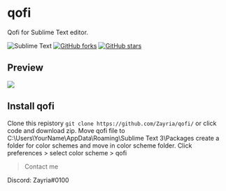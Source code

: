 # qofi
Qofi for Sublime Text editor.

![Sublime Text](https://img.shields.io/badge/sublime_text-%23575757.svg?style=for-the-badge&logo=sublime-text&logoColor=important) [![GitHub forks](https://img.shields.io/github/forks/Zayria/qofi?color=%23FF9800&logo=%23FF9800&logoColor=%23FF9800&style=for-the-badge)](https://github.com/Zayria/qofi/network) [![GitHub stars](https://img.shields.io/github/stars/Zayria/qofi?color=%23FF9800&logo=%23FF9800&logoColor=%23FF9800&style=for-the-badge)](https://github.com/Zayria/qofi/stargazers) 
## Preview
![](https://i.imgur.com/SoRmQqL.png)

## Install qofi

Clone this repistory `git clone https://github.com/Zayria/qofi/` or click code and download zip. Move qofi file to C:\Users\YourName\AppData\Roaming\Sublime Text 3\Packages create a folder for color schemes and move in color scheme folder. Click preferences > select color scheme > qofi


> Contact me

Discord: Zayria#0100
